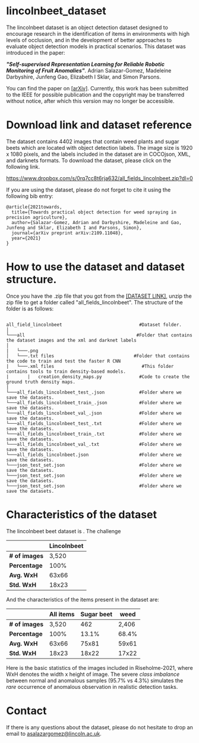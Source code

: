 # lincolnbeet_dataset
The lincolnbeet dataset is an object detection dataset designed to encourage research in the identification of items in environments with high levels of occlusion, and in the development of better approaches to evaluate object detection models in practical scenarios. This dataset was introduced in the paper:

***"Self-supervised Representation Learning for Reliable Robotic Monitoring of Fruit Anomalies"***. Adrian Salazar-Gomez, Madeleine Darbyshire, Junfeng Gao, Elizabeth I Sklar, and Simon Parsons. 

You can find the paper on [[arXiv]](https://arxiv.org/abs/2109.11048). Currently, this work has been submitted to the IEEE for possible publication and the copyright may be transferred without notice, after which this version may no longer be accessible.


# Download link and dataset reference
The dataset contains 4402 images that contain weed plants and sugar beets which are located with object detection labels. The image size is 1920 x 1080 pixels, and the labels included in the dataset are in COCOjson, XML, and darknets formats. To download the dataset, please click on the following link.

https://www.dropbox.com/s/0rq7cc8t6rja632/all_fields_lincolnbeet.zip?dl=0

If you are using the dataset, please do not forget to cite it using the following bib entry:

```
@article{2021towards,
  title={Towards practical object detection for weed spraying in precision agriculture},
  author={Salazar-Gomez, Adrian and Darbyshire, Madeleine and Gao, Junfeng and Sklar, Elizabeth I and Parsons, Simon},
  journal={arXiv preprint arXiv:2109.11048},
  year={2021}
}
```

# How to use the dataset and dataset structure.
Once you have the .zip file that you got from the [[DATASET LINK]](https://www.dropbox.com/s/0rq7cc8t6rja632/all_fields_lincolnbeet.zip?dl=0), unzip the zip file to get a folder called "all_fields_lincolnbeet". The structure of the folder is as follows:


```

all_field_lincolnbeet                             #Dataset folder.
│
└───all                                          #Folder that contains the dataset images and the xml and darknet labels
│
|   └───.png
│   └───.txt files                              #Folder that contains the code to train and test the faster R CNN
|   └───.xml files                                 #This folder contains tools to train density-based models.
|       |   creation_density_maps.py              #Code to create the ground truth density maps.
|
└───all_fields_lincolnbeet_test_.json             #Folder where we save the datasets.
└───all_fields_lincolnbeet_train_.json            #Folder where we save the datasets.
└───all_fields_lincolnbeet_val_.json              #Folder where we save the datasets.
└───all_fields_lincolnbeet_test_.txt              #Folder where we save the datasets.
└───all_fields_lincolnbeet_train_.txt             #Folder where we save the datasets.
└───all_fields_lincolnbeet_val_.txt               #Folder where we save the datasets.
└───all_fields_lincolnbeet.json                   #Folder where we save the datasets.
└───json_test_set.json                            #Folder where we save the datasets.
└───json_test_set.json                            #Folder where we save the datasets.
└───json_test_set.json                            #Folder where we save the datasets.

```


# Characteristics of the dataset 
The lincolnbeet beet dataset is . The challenge

|                 |  Lincolnbeet | 
|---------------- | ------|
| **# of images** | 3,520 | 
| **Percentage**  | 100%  | 
| **Avg. WxH**    | 63x66 | 
| **Std. WxH**    | 18x23 |



And the characteristics of the items present in the dataset are:


|                 |  All items  |  Sugar beet  | weed |
|---------------- | ------|-------|--------|
| **# of images** | 3,520 | 462   | 2,406  | 
| **Percentage**  | 100%  | 13.1% | 68.4%  | 
| **Avg. WxH**    | 63x66 | 75x81 | 59x61  | 
| **Std. WxH**    | 18x23 | 18x22 | 17x22  |

Here is the basic statistics of the images included in Riseholme-2021, where WxH denotes the width x height of image. 
The severe *class imbalance* between normal and anomalous samples (95.7% vs 4.3%) simulates the *rare* occurrence of anomalous observation in realistic detection tasks. 


# Contact
If there is any questions about the dataset, please do not hesitate to drop an email to asalazargomez@lincoln.ac.uk.

